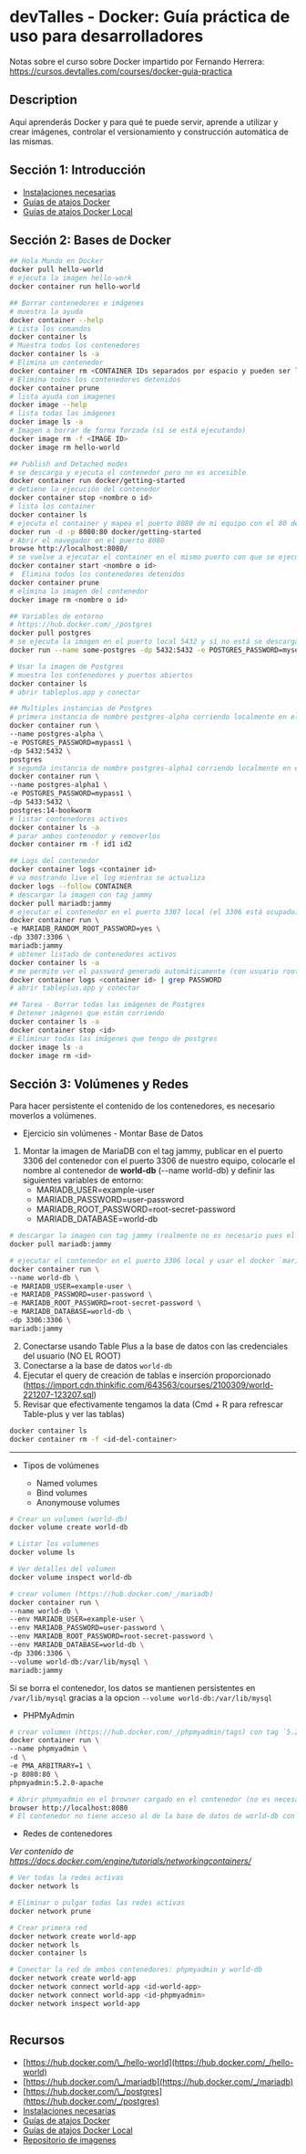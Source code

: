 # devTalles - Docker: Guía práctica de uso para desarrolladores

Notas sobre el curso sobre Docker impartido por Fernando Herrera: https://cursos.devtalles.com/courses/docker-guia-practica

## Description

Aquí aprenderás Docker y para qué te puede servir, aprende a utilizar y crear imágenes, controlar el versionamiento y construcción automática de las mismas.

## Sección 1: Introducción

- [Instalaciones necesarias](https://gist.github.com/Klerith/3f611ff0e5c15b733ac63365ab310a35)
- [Guías de atajos Docker](https://devtalles.com/files/docker-cheat-sheet.pdf)
- [Guías de atajos Docker Local](docs/docker-cheat-sheet.pdf)

## Sección 2: Bases de Docker

```sh
## Hola Mundo en Docker
docker pull hello-world
# ejecuta la imagen hello-work
docker container run hello-world

## Borrar contenedores e imágenes
# muestra la ayuda
docker container --help
# Lista los comandos
docker container ls
# Muestra todos los contenedores
docker container ls -a
# Elimina un contenedor
docker container rm <CONTAINER IDs separados por espacio y pueden ser los primeros 3 caracteres>
# Elimina todos los contenedores detenidos
docker container prune
# lista ayuda con imagenes
docker image --help
# lista todas las imágenes
docker image ls -a
# Imagen a borrar de forma forzada (sí se está ejecutando)
docker image rm -f <IMAGE ID>
docker image rm hello-world

## Publish and Detached modes
# se descarga y ejecuta el contenedor pero no es accesible
docker container run docker/getting-started
# detiene la ejecución del contenedor
docker container stop <nombre o id>
# lista los container
docker container ls
# ejecuta el container y mapea el puerto 8080 de mi equipo con el 80 del contenedor
docker run -d -p 8080:80 docker/getting-started
# Abrir el navegador en el puerto 8080
browse http://localhost:8080/
# se vuelve a ejecutar el container en el mismo puerto con que se ejecutó anteriormente
docker container start <nombre o id>
#  Elimina todos los contenedores detenidos
docker container prune
# elimina la imagen del contenedor
docker image rm <nombre o id>

## Variables de entorno
# https://hub.docker.com/_/postgres
docker pull postgres
# se ejecuta la imagen en el puerto local 5432 y sí no está se descarga. User: postgres y pass: mysecretpassword
docker run --name some-postgres -dp 5432:5432 -e POSTGRES_PASSWORD=mysecretpassword -d postgres

# Usar la imagen de Postgres
# muestra los contenedores y puertos abiertos
docker container ls
# abrir tableplus.app y conectar

## Multiples instancias de Postgres
# primera instancia de nombre postgres-alpha corriendo localmente en el puerto 5432
docker container run \
--name postgres-alpha \
-e POSTGRES_PASSWORD=mypass1 \
-dp 5432:5432 \
postgres
# segunda instancia de nombre postgres-alpha1 corriendo localmente en el puerto 5433
docker container run \
--name postgres-alpha1 \
-e POSTGRES_PASSWORD=mypass1 \
-dp 5433:5432 \
postgres:14-bookworm
# listar contenedores activos
docker container ls -a
# parar ambos contenedor y removerlos
docker container rm -f id1 id2

## Logs del contenedor
docker container logs <container id>
# va mostrando live el log mientras se actualiza
docker logs --follow CONTAINER
# descargar la imagen con tag jammy
docker pull mariadb:jammy
# ejecutar el contenedor en el puerto 3307 local (el 3306 está ocupado)
docker container run \
-e MARIADB_RANDOM_ROOT_PASSWORD=yes \
-dp 3307:3306 \
mariadb:jammy
# obtener listado de contenedores activos
docker container ls -a
# me permite ver el password generado automáticamente (con usuario root)
docker container logs <container id> | grep PASSWORD
# abrir tableplus.app y conectar

## Tarea - Borrar todas las imágenes de Postgres
# Detener imágenes que están corriendo
docker container ls -a
docker container stop <id>
# Eliminar todas las imágenes que tengo de postgres
docker image ls -a
docker image rm <id>
```

## Sección 3: Volúmenes y Redes

Para hacer persistente el contenido de los contenedores, es necesario moverlos a volúmenes.

- Ejercicio sin volúmenes - Montar Base de Datos

1. Montar la imagen de MariaDB con el tag jammy, publicar en el puerto 3306 del contenedor con el puerto 3306 de nuestro equipo, colocarle el nombre al contenedor de **world-db** (--name world-db) y definir las siguientes variables de entorno:
   - MARIADB_USER=example-user
   - MARIADB_PASSWORD=user-password
   - MARIADB_ROOT_PASSWORD=root-secret-password
   - MARIADB_DATABASE=world-db

```sh
# descargar la imagen con tag jammy (realmente no es necesario pues el próximo comando descarga el docker sino existe)
docker pull mariadb:jammy

# ejecutar el contenedor en el puerto 3306 local y usar el docker `mariadb` con tag `jammy`
docker container run \
--name world-db \
-e MARIADB_USER=example-user \
-e MARIADB_PASSWORD=user-password \
-e MARIADB_ROOT_PASSWORD=root-secret-password \
-e MARIADB_DATABASE=world-db \
-dp 3306:3306 \
mariadb:jammy

```

2. Conectarse usando Table Plus a la base de datos con las credenciales del usuario (NO EL ROOT)
3. Conectarse a la base de datos `world-db`
4. Ejecutar el query de creación de tablas e inserción proporcionado (https://import.cdn.thinkific.com/643563/courses/2100309/world-221207-123207.sql)
5. Revisar que efectivamente tengamos la data (Cmd + R para refrescar Table-plus y ver las tablas)

```sh
docker container ls
docker container rm -f <id-del-container>
```

---

- Tipos de volúmenes

  - Named volumes
  - Bind volumes
  - Anonymouse volumes

```sh
# Crear un volumen (world-db)
docker volume create world-db

# Listar los volumenes
docker volume ls

# Ver detalles del volumen
docker volume inspect world-db

# crear volumen (https://hub.docker.com/_/mariadb)
docker container run \
--name world-db \
--env MARIADB_USER=example-user \
--env MARIADB_PASSWORD=user-password \
--env MARIADB_ROOT_PASSWORD=root-secret-password \
--env MARIADB_DATABASE=world-db \
-dp 3306:3306 \
--volume world-db:/var/lib/mysql \
mariadb:jammy
```

Sí se borra el contenedor, los datos se mantienen persistentes en `/var/lib/mysql` gracias a la opcion `--volume world-db:/var/lib/mysql`

- PHPMyAdmin

```sh
# crear volumen (https://hub.docker.com/_/phpmyadmin/tags) con tag `5.2.0-apache`
docker container run \
--name phpmyadmin \
-d \
-e PMA_ARBITRARY=1 \
-p 8080:80 \
phpmyadmin:5.2.0-apache

# Abrir phpmyadmin en el browser cargado en el contenedor (no es necesario tener datos persistentes)
browser http://localhost:8080
# El contenedor no tiene acceso al de la base de datos de world-db con mariaDB al no estar el segundo expuesto.
```

- Redes de contenedores

_Ver contenido de https://docs.docker.com/engine/tutorials/networkingcontainers/_

```sh
# Ver todas la redes activas
docker network ls

# Eliminar o pulgar todas las redes activas
docker network prune

# Crear primera red
docker network create world-app
docker network ls
docker container ls

# Conectar la red de ambos contenedores: phpmyadmin y world-db
docker network create world-app
docker network connect world-app <id-world-app>
docker network connect world-app <id-phpmyadmin>
docker network inspect world-app



```

## Recursos

- [https://hub.docker.com/\_/hello-world](https://hub.docker.com/_/hello-world)
- [https://hub.docker.com/\_/mariadb](https://hub.docker.com/_/mariadb)
- [https://hub.docker.com/\_/postgres](https://hub.docker.com/_/postgres)
- [Instalaciones necesarias](https://gist.github.com/Klerith/3f611ff0e5c15b733ac63365ab310a35)
- [Guías de atajos Docker](https://devtalles.com/files/docker-cheat-sheet.pdf)
- [Guías de atajos Docker Local](docs/docker-cheat-sheet.pdf)
- [Repositorio de imagenes](https://hub.docker.com/)
